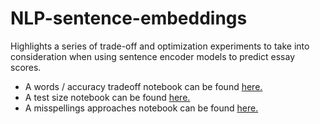 # NLP-sentence-embeddings

Highlights a series of trade-off and optimization experiments to take into consideration when using sentence encoder models to predict essay scores.

- A words / accuracy tradeoff notebook can be found [here.](words_tradeoff.ipynb)
- A test size notebook can be found [here.](optimum_test_size.ipynb)
- A misspellings approaches notebook can be found [here.](misspellings_approaches.ipynb)

<br>
